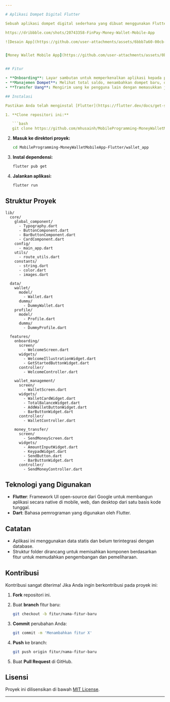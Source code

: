 ```yaml
---

# Aplikasi Dompet Digital Flutter

Sebuah aplikasi dompet digital sederhana yang dibuat menggunakan Flutter. Aplikasi ini memungkinkan pengguna untuk mengelola dompet, melakukan transfer uang, dan fitur lainnya. Saat ini, aplikasi belum terintegrasi dengan database dan menggunakan data statis.

https://dribbble.com/shots/20743358-FinPay-Money-Wallet-Mobile-App

![Desain App](https://github.com/user-attachments/assets/6bbb7a60-00cb-474c-beef-2d2b3bc9cee6)


[Money Wallet Mobile App](https://github.com/user-attachments/assets/0bd45547-7af0-47d1-bf95-6aae9e61da06)


## Fitur

- **Onboarding**: Layar sambutan untuk memperkenalkan aplikasi kepada pengguna baru.
- **Manajemen Dompet**: Melihat total saldo, menambahkan dompet baru, dan melihat detail dompet.
- **Transfer Uang**: Mengirim uang ke pengguna lain dengan memasukkan jumlah transfer.

## Instalasi

Pastikan Anda telah menginstal [Flutter](https://flutter.dev/docs/get-started/install) di komputer Anda.

1. **Clone repositori ini:**

   ```bash
   git clone https://github.com/mhusainh/MobileProgramming-MoneyWalletMobileApp-Flutter.git
   ```

2. **Masuk ke direktori proyek:**

   ```bash
   cd MobileProgramming-MoneyWalletMobileApp-Flutter/wallet_app
   ```

3. **Instal dependensi:**

   ```bash
   flutter pub get
   ```

4. **Jalankan aplikasi:**

   ```bash
   flutter run
   ```

## Struktur Proyek

```
lib/
  core/
    global_component/
      - Typography.dart 
      - ButtonComponent.dart 
      - BarButtonComponent.dart
      - CardComponent.dart
    config/
      - main_app.dart
    utils/
      - route_utils.dart
    constants/
      - string.dart
      - color.dart
      - images.dart

  data/
    wallet/
      model/
        - Wallet.dart
      dummy/
        - DummyWallet.dart
    profile/
      model/
        - Profile.dart
      dummy/
        - DummyProfile.dart

  features/
    onboarding/
      screen/
        - WelcomeScreen.dart
      widgets/
        - WelcomeIllustrationWidget.dart
        - GetStartedButtonWidget.dart
      controller/
        - WelcomeController.dart

    wallet_management/
      screen/
        - WalletScreen.dart
      widgets/
        - WalletCardWidget.dart
        - TotalBalanceWidget.dart
        - AddWalletButtonWidget.dart
        - BarButtonWidget.dart
      controller/
        - WalletController.dart

    money_transfer/
      screen/
        - SendMoneyScreen.dart
      widgets/
        - AmountInputWidget.dart
        - KeypadWidget.dart
        - SendButton.dart
        - BarButtonWidget.dart
      controller/
        - SendMoneyController.dart
```

## Teknologi yang Digunakan

- **Flutter**: Framework UI open-source dari Google untuk membangun aplikasi secara native di mobile, web, dan desktop dari satu basis kode tunggal.
- **Dart**: Bahasa pemrograman yang digunakan oleh Flutter.

## Catatan

- Aplikasi ini menggunakan data statis dan belum terintegrasi dengan database.
- Struktur folder dirancang untuk memisahkan komponen berdasarkan fitur untuk memudahkan pengembangan dan pemeliharaan.

## Kontribusi

Kontribusi sangat diterima! Jika Anda ingin berkontribusi pada proyek ini:

1. **Fork** repositori ini.
2. Buat **branch** fitur baru:

   ```bash
   git checkout -b fitur/nama-fitur-baru
   ```

3. **Commit** perubahan Anda:

   ```bash
   git commit -m 'Menambahkan fitur X'
   ```

4. **Push** ke branch:

   ```bash
   git push origin fitur/nama-fitur-baru
   ```

5. Buat **Pull Request** di GitHub.

## Lisensi

Proyek ini dilisensikan di bawah [MIT License](LICENSE).

---
```


